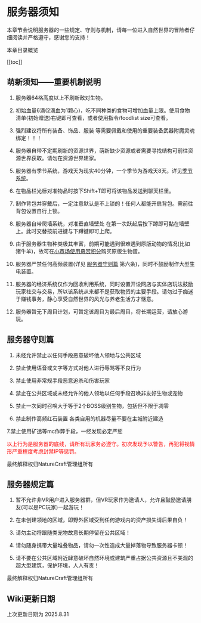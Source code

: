 
# 服务器须知

本章节会说明服务器的一些规定、守则与机制，请每一位进入自然世界的冒险者仔细阅读并严格遵守，感谢您的支持！

本章目录概览

[[toc]]

## 萌新须知——重要机制说明

1. 服务器64格高度以上不刷新敌对生物。

2. 初始血量6滴(2滴血为1颗心)，吃不同种类的食物可增加血量上限。使用食物清单(初始赠送)右键即可查看，或者使用指令/foodlist size可查看。

3. 强烈建议将所有装备、饰品、服装 等需要佩戴和使用的重要装备武器附魔灵魂绑定！！！

4. 服务器自带不定期刷新的资源世界，萌新缺少资源或者需要寻找结构可前往资源世界获取。请勿在资源世界建家。

5. 服务器有季节系统，游戏天为现实40分钟，一个季节为游戏天8天。详见[季节系统](/season.md)。

6. 在物品栏光标对准物品时按下Shift+T即可将该物品发送到聊天栏里。

7. 制作背包并穿戴后，一定注意默认是不上锁的！任何人都能开启背包。需前往背包设置自行上锁。

8. 服务器自带爬墙系统，对准垂直墙壁处 在第一次跃起后按下蹲即可黏在墙壁上。此时交替按前进键与下蹲键即可上爬。

9. 由于服务器生物种类极其丰富，前期可能遇到很难遇到原版动物的情况(比如猪牛羊)，故可在[小市场使用悬赏积分](/eco.md#悬赏积分系统——小市场)购买原版生物蛋。

10. 服务器严禁任何高频装置(详见 [服务器守则篇](/server#服务器守则篇) 第六条)，同时不鼓励制作大型生电装置。

11. 服务器的经济系统仅作为回收利用系统，同时设置开设网店与实体店玩法鼓励玩家社交与交易，所以该系统从来都不是获取物资的主要手段。请勿过于痴迷于赚钱事务，静心享受自然世界的风光与养老生活方才惬意。

12. 服务器暂无下周目计划，可暂定该周目为最后周目，将长期运营，请放心游玩。

## 服务器守则篇

1. 未经允许禁止以任何手段恶意破坏他人领地与公共区域

2. 禁止使用语音或文字等方式对他人进行辱骂等不良行为

3. 禁止使用非常规手段恶意追杀和伤害玩家

4. 禁止在公共区域或未经允许的他人领地以任何手段召唤非友好生物或宠物

5. 禁止一次同时召唤大于等于2个BOSS级别生物，包括但不限于凋零

6. 禁止制作高频红石装置 各类自用的机器尽量不要在主城附近建造

7.禁止使用矿透等mc作弊手段，一经发现必定严惩



<font color='red'>以上行为是服务器的底线，请所有玩家务必遵守。初次发现予以警告，再犯将视情形严重程度考虑封禁IP等惩罚。</font>

最终解释权归NatureCraft管理组所有

## 服务器规定篇

1. 暂不允许非VR用户进入服务器群，但VR玩家作为邀请人，允许且鼓励邀请朋友(可以是PC玩家)一起游玩！

2. 在未创建领地的区域，即野外区域受到任何游戏内的资产损失请后果自负！

3. 请勿主动将跟随类宠物故意长期停留在公共区域！

4. 请勿随身携带大量堆叠物品，请勿一次性造成大量掉落物导致服务器卡顿！

5. 请不要在公共区域附近肆意破坏自然环境或建筑严重占据公共资源且不美观的超大型建筑，保护环境，人人有责！

最终解释权归NatureCraft管理组所有

## Wiki更新日期

上次更新日期为 2025.8.31


